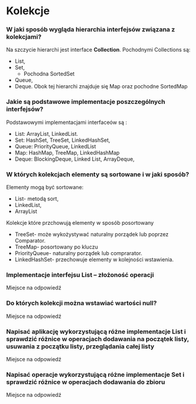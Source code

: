 # Kolekcje

### W jaki sposób wygląda hierarchia interfejsów związana z kolekcjami?

Na szczycie hierarchi jest interface **Collection**.
Pochodnymi Collections są: 
* List, 
* Set, 
    *  Pochodna SortedSet
* Queue, 
* Deque.
Obok tej hierarchi znajduje się Map oraz pochodne SortedMap

### Jakie są podstawowe implementacje poszczególnych interfejsów?

Podstawowymi implementacjami interfaceów są :
* List: ArrayList, LinkedList.
* Set: HashSet, TreeSet, LinkedHashSet,
* Queue: PriorityQueue, LinkedList
* Map: HashMap, TreeMap, LinkedHashMap
* Deque: BlockingDeque, Linked List, ArrayDeque,

### W których kolekcjach elementy są sortowane i w jaki sposób?

Elementy mogą być sortowane:
* List- metodą sort, 
* LinkedList,
* ArrayList

Kolekcje które przchowują elementy w sposób posortowany
* TreeSet- może wykożystywać naturalny porządek lub poprzez Comparator.
* TreeMap- posortowany po kluczu
* PriorityQueue- naturalny porządek lub comprarator.
* LinkedHashSet- przechowuje elementy w kolejności wstawienia.

### Implementacje interfejsu List – złożoność operacji

Miejsce na odpowiedź

### Do których kolekcji można wstawiać wartości null?

Miejsce na odpowiedź

### Napisać aplikację wykorzystującą różne implementacje List i sprawdzić różnice w operacjach dodawania na początek listy, usuwania z początku listy, przeglądania całej listy

Miejsce na odpowiedź

### Napisać operacje wykorzystującą różne implementacje Set i sprawdzić różnice w operacjach dodawania do zbioru

Miejsce na odpowiedź
